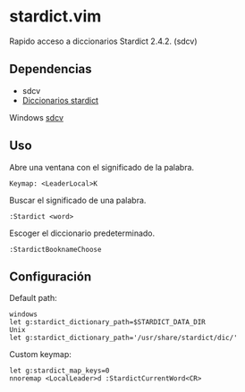 # stardict.vim

Rapido acceso a diccionarios Stardict 2.4.2. (sdcv)

## Dependencias

- sdcv 
- [Diccionarios stardict](http://abloz.com/huzheng/stardict-dic/)

Windows [sdcv](http://osspack32.googlecode.com/files/sdcv.exe)

## Uso

Abre una ventana con el significado de la palabra.

    Keymap: <LeaderLocal>K

Buscar el significado de una palabra.

    :Stardict <word>

Escoger el diccionario predeterminado.

    :StardictBooknameChoose

## Configuración

Default path:
    
    windows
    let g:stardict_dictionary_path=$STARDICT_DATA_DIR
    Unix
    let g:stardict_dictionary_path='/usr/share/stardict/dic/'

Custom keymap:
    
    let g:stardict_map_keys=0
    nnoremap <LocalLeader>d :StardictCurrentWord<CR>




